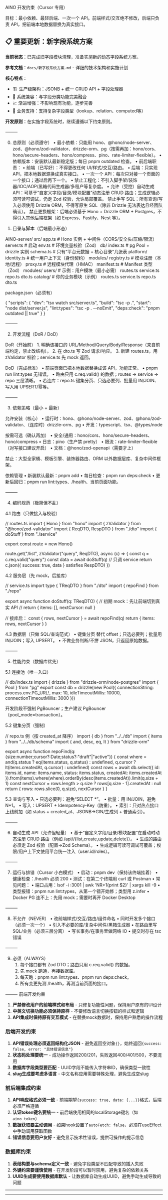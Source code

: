 AINO 开发约束（Cursor 专用）

目标：最小依赖、最轻后端、一次一个 API。前端样式/交互绝不修改，后端只负责 API，把前端本地数据替换为真实接口。

## 📋 重要更新：新字段系统方案

**当前状态**：已完成旧字段模块清理，准备实施新的动态字段系统方案。

**参考文档**：`docs/新字段系统方案.md` - 详细的技术架构和实施计划

**核心特点**：
- 🏗️ 生产级架构：JSONB + 统一 CRUD API + 字段处理器
- 🔄 系统兼容：与字段分类功能完美融合
- 📈 渐进增强：不影响现有功能，逐步完善
- 🎯 业务支持：支持复杂字段类型（lookup、relation、computed等）

**开发原则**：在实施字段系统时，继续遵循以下约束原则。

⸻

0. 总原则（必须遵守）
	•	最小依赖：只能用 hono、@hono/node-server、zod、@hono/zod-validator、drizzle-orm、pg（按需再加：hono/cors、hono/secure-headers、hono/compress、pino、rate-limiter-flexible）。
	•	依赖版本：安装默认最新稳定版；每日 pnpm outdated 检查。
	•	前后端职责：
	•	前端（已写好）：不得更改任何 UI/样式/交互/路由。
	•	后端：只实现 API，把本地数据源换成真实接口。
	•	一次一个 API：每次只对接一个页面的一个接口；通过后再下一个。
	•	禁止工程化：不引入脚手架/装饰器/IOC/AOP/黑箱代码生成器/多租户等复杂度。
	•	允许（受控）自动生成 API：可基于“自定义字段/目录/模块配置”动态注册 CRUD 路由；生成逻辑必须可读可调试，仍走 Zod 校验，允许局部覆盖。
禁止手写 SQL：所有查询/写入必须使用 Drizzle ORM，不得写原生 SQL（除非 Drizzle 无法表达且经团队确认）。
禁止更换框架：后端必须基于 Hono + Drizzle ORM + Postgres，不得引入其他后端框架（如 Express、Fastify、Nest 等）。

1. 目录与脚本（后端最小形态）

AINO-server/
  src/
    app.ts              # Hono 实例 + 中间件（CORS/安全头/压缩/限流）
    server.ts           # 启动
    env.ts              # 环境变量校验（Zod）
    db/
      index.ts          # pg Pool + drizzle 实例
      schema.ts         # 只有“平台元数据 + 核心目录”几张表
    platform/
      identity.ts       # 统一用户上下文（身份契约）
      modules/
        registry.ts     # 模块注册（本地/远程）
        proxy.ts        # 远程模块代理（HMAC）
        manifest.ts     # Manifest 类型（Zod）
    modules/
      users/            # 示例：用户模块（最小必需）
        routes.ts
        service.ts
        repo.ts
        dto.ts
      catalog/          # 你的业务模块（示例）
        routes.ts
        service.ts
        repo.ts
        dto.ts

package.json（必须有）

{
  "scripts": {
    "dev": "tsx watch src/server.ts",
    "build": "tsc -p .",
    "start": "node dist/server.js",
    "lint:types": "tsc -p . --noEmit",
    "deps:check": "pnpm outdated || true"
  }
}


⸻

2. 开发流程（DoR / DoD）

DoR（开始前）
	1.	明确该接口的 URL/Method/Query/Body/Response（来自前端约定，禁止改结构）。
	2.	在 dto.ts 写 Zod 请求/响应。
	3.	新建 routes.ts，用 zValidator 校验；service.ts 先 mock 返回。

DoD（完成标准）
	•	前端页面已把本地数据替换成该 API，功能正常。
	•	pnpm run lint:types 无错误。
	•	路由只用 c.req.valid() 的数据；routes → service → repo 三层清晰。
	•	若连库：repo.ts 键集分页、只选必要列、批量用 IN/JOIN、写入用 UPSERT/幂等。

⸻

3. 依赖策略（最小 + 最新）

允许安装（核心）
	•	运行时：hono、@hono/node-server、zod、@hono/zod-validator、（连库时）drizzle-orm、pg
	•	开发：typescript、tsx、@types/node

按需可选（确认再加）
	•	安全/通用：hono/cors、hono/secure-headers、hono/compress
	•	日志：pino（生产禁 pretty）
	•	限流：rate-limiter-flexible（对写接口建议开启）
	•	文档：@hono/zod-openapi（需要才上）

禁止：大型全家桶、模板引擎、装饰器路由、ORM 以外数据层库、复杂中间件框架。

依赖管理
	•	新装默认最新：pnpm add <pkg>
	•	每日检查：pnpm run deps:check
	•	更新后回归：pnpm run lint:types、/health、当前页面功能。

⸻

4. 编码规范（极简但不乱）

4.1 路由（只做接入与校验）

// routes.ts
import { Hono } from "hono"
import { zValidator } from "@hono/zod-validator"
import { ReqDTO, RespDTO } from "./dto"
import { doStuff } from "./service"

export const route = new Hono()

route.get("/list", zValidator("query", ReqDTO), async (c) => {
  const q = c.req.valid("query")
  const data = await doStuff(q)           // 只调 service
  return c.json({ success: true, data } satisfies RespDTO)
})

4.2 服务层（先 mock，后接库）

// service.ts
import type { TReqDTO } from "./dto"
import { repoFind } from "./repo"

export async function doStuff(q: TReqDTO) {
  // 初期 mock：先让前端切到真实 API
  // return { items: [], nextCursor: null }

  // 接库后：
  const { rows, nextCursor } = await repoFind(q)
  return { items: rows, nextCursor }
}

4.3 数据层（只做 SQL/查询范式）
	•	键集分页 替代 offset；只选必要列；批量用 IN/JOIN；写入 UPSERT。
	•	不做业务判断/不拼 JSON，只返回原始数据。

⸻

5. 性能约束（数据库优先）

5.1 连接池（唯一入口）

// db/index.ts
import { drizzle } from "drizzle-orm/node-postgres"
import { Pool } from "pg"
export const db = drizzle(new Pool({
  connectionString: process.env.PG_URL!,
  max: 10, idleTimeoutMillis: 10000, connectionTimeoutMillis: 3000
}))

开发阶段不强制 PgBouncer；生产建议 PgBouncer（pool_mode=transaction）。

5.2 键集分页（强制）

// repo.ts 例（按 created_at 降序）
import { db } from "../../db"
import { items } from "../../db/schema"
import { and, desc, eq, lt } from "drizzle-orm"

export async function repoFind(q:{size:number;cursor?:Date;status?:"draft"|"active"}) {
  const where = and(q.status ? eq(items.status, q.status) : undefined,
                    q.cursor ? lt(items.createdAt, q.cursor) : undefined)
  const rows = await db.select({
      id: items.id, name: items.name, status: items.status, createdAt: items.createdAt
    }).from(items).where(where).orderBy(desc(items.createdAt)).limit(q.size + 1)
  const nextCursor = rows.length > q.size ? rows[q.size - 1].createdAt : null
  return { rows: rows.slice(0, q.size), nextCursor }
}

5.3 查询与写入
	•	只选必要列：避免“SELECT *”。
	•	批量：用 IN/JOIN，避免 N+1。
	•	写入：UPSERT + Idempotency-Key（防重）。
	•	索引：只对热点接口上线前加（如 status + created_at、JSONB→GIN/生成列 + 普通索引）。

⸻

6. 自动生成 API（允许但轻量）
	•	基于“自定义字段/目录/模块配置”在启动时动态注册 CRUD 路由（例如 /api/<key>/{list,create,update,delete}）。
	•	生成的路由必须走 Zod 校验（配置→Zod Schema）。
	•	生成逻辑可读可调试可覆盖；权限/用户上下文使用平台统一注入（user.id/roles）。

⸻

7. 运行与排错（Cursor 小白模式）
	•	启动：pnpm dev（保持该终端挂着）
	•	健康检查：/health 必须 200
	•	测试：在第二个终端用 curl 或 Postman
	•	常见问题：
	•	端口占用：lsof -i :3001 | awk 'NR>1{print $2}' | xargs kill -9
	•	类型报错：pnpm run lint:types，从第一个错开始修；类型用 z.infer
	•	Docker PG 连不上：先用 mock；需要时再开 Docker Desktop

⸻

8. 不允许（NEVER）
	•	改前端样式/交互/路由/组件命名
	•	同时开发多个接口（必须一次一个）
	•	引入不必要的库/复杂中间件/黑箱生成器
	•	在路由里写 SQL/业务（必须三层分离）
	•	写长事务/在事务里做网络 IO
	•	提交时存在 tsc 错误

⸻

9. 必须（ALWAYS）
	1.	每个接口都有 Zod DTO；路由只用 c.req.valid() 的数据。
	2.	先 mock 跑通，再接数据库。
	3.	每天跑：pnpm run lint:types、pnpm run deps:check。
	4.	所有变更先测 /health，再测当前页面的接口。

⸻
前端开发约束
1. **严禁修改用户的前端样式和布局** - 只修复功能性问题，保持用户原有的UI设计
2. **中英文切换功能必须保持原样** - 不要修改语言切换按钮的样式和逻辑
3. **API集成时保持原有交互模式** - 在替换mock数据时，保持用户熟悉的操作流程

### 后端开发约束
1. **API错误处理必须返回结构化JSON** - 避免返回空对象`{}`，始终返回`{success: false, error: "具体错误信息"}`
2. **状态码处理要统一** - 成功操作返回200/201，失败返回400/401/500，不要混用
3. **数据库字段类型要匹配** - UUID字段不能传入字符串ID，确保类型一致性
4. **slug生成要考虑多语言** - 中文名称应用需要特殊处理，避免生成空slug

### 前后端集成约束
1. **API响应格式必须一致** - 前端期望`{success: true, data: {...}}`格式，后端必须严格遵循
2. **认证token键名要统一** - 前后端使用相同的localStorage键名（如`aino_token`）
3. **数据获取要主动调用** - 如果hook设置了`autoFetch: false`，必须在useEffect中手动调用获取函数
4. **错误信息要用户友好** - 避免显示技术性错误，提供可操作的提示信息

### 数据库约束
1. **表结构要与schema定义一致** - 避免字段类型不匹配导致的插入失败
2. **外键约束要谨慎使用** - 在开发阶段可以暂时禁用，避免复杂的依赖关系
3. **UUID生成要使用数据库默认** - 让数据库自动生成UUID，避免手动生成导致的问题

---
---